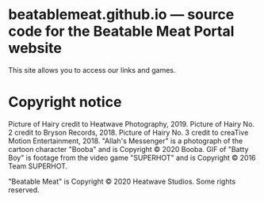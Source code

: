 # beatablemeat.github.io — source code for the Beatable Meat Portal website
This site allows you to access our links and games.



# Copyright notice
Picture of Hairy credit to Heatwave Photography, 2019. Picture of Hairy No. 2 credit to Bryson Records, 2018. Picture of Hairy No. 3 credit to creaTive Motion Entertainment, 2018. "Allah's Messenger" is a photograph of the cartoon character "Booba" and is Copyright © 2020 Booba. GIF of "Batty Boy" is footage from the video game "SUPERHOT" and is Copyright © 2016 Team SUPERHOT.

"Beatable Meat" is Copyright © 2020 Heatwave Studios. Some rights reserved.
